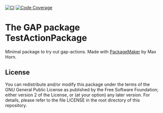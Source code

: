 [![CI](https://github.com/ssiccha/TestActionPackage/workflows/CI/badge.svg)](https://github.com/ssiccha/TestActionPackage/actions?query=workflow%3ACI+branch%3Amain)
[![Code Coverage](https://app.codecov.io/github/ssiccha/TestActionPackage/coverage.svg?branch=main)](https://app.codecov.io/gh/ssiccha/TestActionPackage/branch/main)


# The GAP package TestActionPackage

Minimal package to try out gap-actions.
Made with [PackageMaker](https://github.com/gap-system/PackageMaker) by Max Horn.

## License

You can redistribute and/or modify this package under the terms of the GNU General Public License as published by the Free Software Foundation; either version 2 of the License, or (at your option) any later version. For details, please refer to the file LICENSE in the root directory of this repository.
